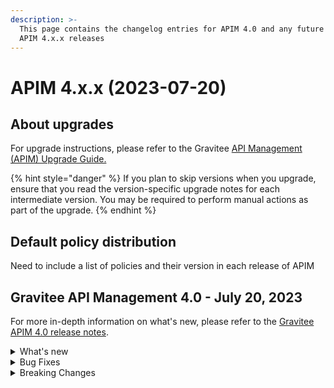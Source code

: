 ```yaml
---
description: >-
  This page contains the changelog entries for APIM 4.0 and any future minor
  APIM 4.x.x releases
---
```


# APIM 4.x.x (2023-07-20)

## About upgrades

For upgrade instructions, please refer to the Gravitee [API Management (APIM) Upgrade Guide.](../../../getting-started/install-guides/installation-guide-migration/)

{% hint style="danger" %}
If you plan to skip versions when you upgrade, ensure that you read the version-specific upgrade notes for each intermediate version. You may be required to perform manual actions as part of the upgrade.
{% endhint %}

## Default policy distribution

Need to include a list of policies and their version in each release of APIM

## Gravitee API Management 4.0 - July 20, 2023

For more in-depth information on what's new, please refer to the [Gravitee APIM 4.0 release notes](../../release-notes/gravitee-4.x/apim-4.0.md).

<details>

<summary>What's new</summary>

**API Management Console**

* API List support for v4 APIs
* New API General page for for v4 APIs
* New support for configuring v4 APIs:
  * Dynamic Entrypoint configuration
  * Dynamic Endpoint configuration
  * Plan configuration
  * Subscription configuration

**API Creation Wizard**

* New API creation wizard that supports the Gravitee v4 API definition.
* v4 API Creation wizard support for the following Endpoints:
  * Kafka
  * MQTT
  * RabbitMQ (if using AMQP 0-9-1 protocol)
  * Mock
* v4 API Creation wizard support for the following Entrypoints:
  * WebSocket
  * Webhooks
  * Server-sent Events (SSE)
  * HTTP GET
  * HTTP POST
* Support for Gravitee protocol mediation in the new v4 API Creation Wizard
* New RabbitMQ endpoint

**Policy Design and Enforcement**

* New Policy Studio that supports v4 APIs
* v4 Policy Studio support for message-level policies
* v4 Policy Studio support for policy enforcement on publish and subscribe phases for pub/sub communication
* Made existing Gravitee policies enforceable for v4 APIs:
  * API key policy
  * JWT policy
  * Keyless policy
  * OAuth2 policy
  * JSON to JSON policy
  * JSON to XML policy
  * XML to JSON
  * Assign attributes policy
  * Latency policy
  * Circuit breaker policy
  * Retry policy
  * Cache policy
  * Transform headers policy
* New Cloud Events policy
* New serialization and deserialization policies
  * JSON to Avro policy
  * Avro to JSON policy

**Developer Portal**

* Configure Webhook subscription details in the Developer Portal (by the consumer/subscriber)

**Integrations**

* Datadog reporter

**Management API**

* v2 Management API that supports actions for v4 APIs

**Kubernetes Operator**

* Use the Kubernetes Operator as a Kubernetes ingress controller
* Maintain a unique custom resource defintion (CRD) for your API across all Gravitee environments
* Manage application-level CRDs through the Gravitee Kubernetes Operator
* Define the ManagementContext for your CRD and control whether the API should be local or global

</details>

<details>

<summary>Bug Fixes</summary>



</details>

<details>

<summary>Breaking Changes</summary>

#### **Running APIM**

* APIM now requires a minimum of JDK 17.
* Starting with 4.0.0, there will no longer be enterprise tags (i.e. suffixed by `-ee`).
* Cluster managers are now available as plugins. Therefore, Hazelcast Cluster Manager has been removed from the default distribution.
* TLS 1.0 and TLS 1.1 protocols are disabled by default. You can still enable such protocols with the proper TCP SSL configuration in the gateway.
  
  In the gravitee.yml file:
  ```yaml
  http:
    ssl:
      tlsProtocols: TLSv1.0, TLSv1.1, TLSv1.2 
  ```
  With environment variables:
  ```bash
  GRAVITEE_HTTP_SSL_TLSPROTOCOLS=TLSv1.0,TLSv1.1,TLSv1.2
  ```

#### **Monitoring APIM**

* The name of the sync probe has been changed from `api-sync` to `sync-process` to make it explicit when all sync processes have been completed.
  * The content of the sync handler has slightly changed to align with new concepts:
    * `initialDone`: `true` if the first initial synchronization is done
    * `counter`: the number of iterations
    * `nextSyncTime`: when is the next synchronization
    * `lastOnError`: the latest synchronization with an error
    * `lastErrorMessage`: if `lastOnError` is `true`, the content of the error message
    * `totalOnErrors`: the number of iterations with an error
* v4 APIs currently only support the Elasticsearch reporter. If any other reporter is configured at Gateway level, each v4 API call will produce an error log.
  * However, when using a different reporter, it remains possible to disable analytics on a per-API basis to avoid generating error logs for v4 APIs.

#### **Managing APIs**

* The endpoint configuration is now split into a shared configuration that can be used at the group level and a configuration dedicated to the endpoint that can override the shared configuration. Existing v4 APIs need to be updated and reconfigured accordingly.
* Removed an unused and outdated feature regarding file synchronization known as `localregistry`.
* Subscriptions with `type: SUBSCRIPTION` have been renamed to `type: PUSH`. Plans have a new field called `mode` that is `STANDARD` by default but needs to be `PUSH` for all Push plans.
  * A [mongo script](https://github.com/gravitee-io/gravitee-api-management/tree/master/gravitee-apim-repository/gravitee-apim-repository-mongodb/src/main/resources/scripts/4.0.0) is available to migrate the data in MongoDB
* Jupiter mode has been replaced with the v4 emulation engine:
  * `jupiterModeEnabled` configuration has been removed and cannot be disabled anymore.
  * By default, any v2 API created or imported will emulate V4 Engine.
  * All new requests will use the new `HttpProtocolVerticle` introduced with the V4 engine. The old `ReactorVerticle` has been removed.
  * The default timeout is set to 30s for any request.
* Security Policies such as Keyless, ApiKey, JWT, or Oauth2 have been updated to return a simple Unauthorized message in case of an error. No additional details are provided to protect against a potential attacker. **This impact both v2 and v4 APIs.** However, error keys are still available for error templating. Here is a list of error keys by policy:
  * ApiKey
    * API\_KEY\_MISSING
    * API\_KEY\_INVALID
  * JWT
    * JWT\_MISSING\_TOKEN
    * JWT\_INVALID\_TOKEN
  * Oauth2
    * OAUTH2\_MISSING\_SERVER
    * OAUTH2\_MISSING\_HEADER
    * OAUTH2\_MISSING\_ACCESS\_TOKEN
    * OAUTH2\_INVALID\_ACCESS\_TOKEN
    * OAUTH2\_INVALID\_SERVER\_RESPONSE
    * OAUTH2\_INSUFFICIENT\_SCOPE
    * OAUTH2\_SERVER\_UNAVAILABLE
* Plan selection has been changed to reflect the actual security applied on the API:
  * Keyless
    * Will ignore any type of security (API key, Bearer token, etc.)
    * **If another plan has detected a security token, valid or invalid, all flows assigned to the Keyless plan will be ignored**
  * API Key
    * Retrieve the API key from the request header or query parameters (default header: `X-Gravitee-Api-Key` and default query parameter: `api-key`)
    * While it was previously ignored, **an empty API key is now considered invalid**
  * JWT
    * Retrieve JWT from `Authorization` Header or query parameters
    * Ignore empty `Authorization` Header or any type other than Bearer
    * While it was previously ignored, **an empty Bearer token is now considered invalid**
  * OAuth2
    * Retrieve OAuth2 from `Authorization` Header or query parameters
    * Ignore empty `Authorization` Header or any type other than Bearer
    * While it was previously ignored, **an empty Bearer token is now considered invalid**
* Plugins are now overridden when duplicates (id/type) are found. The plugin zip file having the most recent modified time is kept and others are ignored. Notably, this allows `additionalPlugins` for Helm charts-based deployment to work efficiently without any need to remove bundled plugins.
* The v4 API definition now expects a `FlowExecution` object instead of a `FlowMode` enumeration.
* The `Endpoint` schema is now split into two schemas and the `Endpoint` object contains two string fields to manage the configuration specific to the endpoint and the configuration that may be overridden from the `EndpointGroup`.
* Endpoint name and endpoint group name have to be unique.
*   Analytics have been introduced and the old logging configuration has been moved. The following is only applicable for v4 APIs.

    A new `Analytics` object is available on the API allowing you to configure of all analytics aspects:

    ```json
    "analytics": {
      "enabled" : true|false,
      "logging": { ... },
      "messageSampling" : { ... }
    }
    ```
* The webhook subscription configuration structure has changed.
* `ApiType` enumeration has been renamed: `SYNC` becomes `PROXY` and `ASYNC` becomes `MESSAGE`). v4 APIs and PUBLISH\_API events related to V4 APIs with old values may prevent the service to start properly. **The following script migrates data for mongodb:**

```
print('Rename ApiType from SYNC & ASYNC to PROXY & MESSAGE');
// Override this variable if you use prefix
const prefix = "";

let apisCollection = db.getCollection(`${prefix}apis`);
apisCollection.find({"definitionVersion": "V4"}).forEach((api) => {
	if (api.type == "SYNC") {
		api.definition = api.definition.replace('"type" : "sync"', '"type" : "proxy"');
		api.type = "PROXY";
        	apisCollection.replaceOne({ _id: api._id }, api);
	}
	if (api.type == "ASYNC") {
		api.definition = api.definition.replace('"type" : "async"', '"type" : "message"');
		api.type = "MESSAGE";
	        apisCollection.replaceOne({ _id: api._id }, api);
	}
});


let eventsCollection = db.getCollection(`${prefix}events`);
eventsCollection.find({"type": "PUBLISH_API"}).forEach((event) => {

       event.payload = event.payload.replace('\\"type\\" : \\"sync\\"', '\\"type\\" : \\"proxy\\"');
       event.payload = event.payload.replace('\\"type\\" : \\"async\\"', '\\"type\\" : \\"message\\"');
	event.payload = event.payload.replace('"type" : "sync"', '"type" : "proxy"');
	event.payload = event.payload.replace('"type" : "async"', '"type" : "message"');
		
       eventsCollection.replaceOne({ _id: event._id }, event);
});
```

</details>


